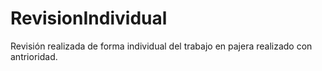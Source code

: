 # RevisionIndividual
Revisión realizada de forma individual del trabajo en pajera realizado con antrioridad.

